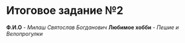 # Итоговое задание №2
**Ф.И.О** - *Милаш Святослав Богданович*
**Любимое хобби** - *Пешие и Велопрогулки*
